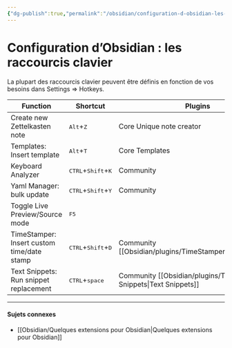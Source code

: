 ```yaml
---
{"dg-publish":true,"permalink":"/obsidian/configuration-d-obsidian-les-raccourcis-clavier/","title":"Configuration d’Obsidian"}
---
```



# Configuration d’Obsidian : les raccourcis clavier


La plupart des raccourcis clavier peuvent être définis en fonction de vos besoins dans Settings => Hotkeys.


| Function                                   | Shortcut                                      | Plugins                  |
| ------------------------------------------ | --------------------------------------------- | ------------------------ |
| Create new Zettelkasten note               | <kbd>Alt</kbd>+<kbd>Z</kbd>                   | Core Unique note creator |
| Templates: Insert template                 | <kbd>Alt</kbd>+<kbd>T</kbd>                   | Core Templates           |
| Keyboard Analyzer                          | <kbd>CTRL</kbd>+<kbd>Shift</kbd>+<kbd>K</kbd> | Community                |
| Yaml Manager: bulk update                  | <kbd>CTRL</kbd>+<kbd>Shift</kbd>+<kbd>Y</kbd> | Community                |
| Toggle Live Preview/Source mode            | <kbd>F5</kbd>                                 |                          |
| TimeStamper: Insert custom time/date stamp | <kbd>CTRL</kbd>+<kbd>Shift</kbd>+<kbd>D</kbd> | Community [[Obsidian/plugins/TimeStamper\|TimeStamper]] |
| Text Snippets: Run snippet replacement     | <kbd>CTRL</kbd>+<kbd>space</kbd>              | Community [[Obsidian/plugins/Text Snippets\|Text Snippets]] |


----
#### Sujets connexes
- [[Obsidian/Quelques extensions pour Obsidian\|Quelques extensions pour Obsidian]]

